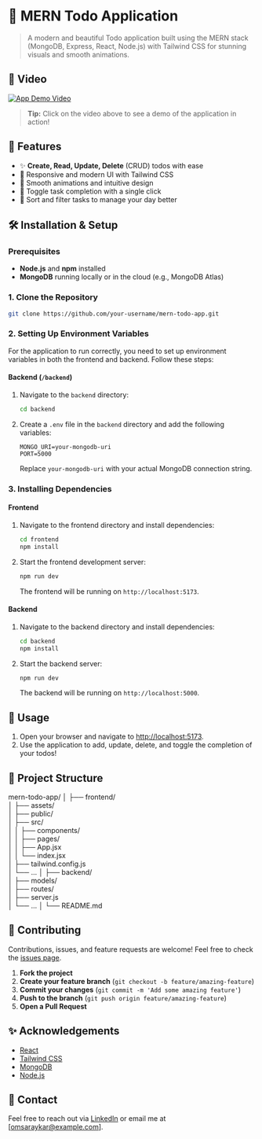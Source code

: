 # 🌟 MERN Todo Application

> A modern and beautiful Todo application built using the MERN stack (MongoDB, Express, React, Node.js) with Tailwind CSS for stunning visuals and smooth animations.

## 🎥 Video

[![App Demo Video](https://img.youtube.com/vi/06BykWtV9w8/0.jpg)](https://youtu.be/06BykWtV9w8?si=xl4jFyPlf80exC5D)



> **Tip:** Click on the video above to see a demo of the application in action!

## 🚀 Features

- ✨ **Create, Read, Update, Delete** (CRUD) todos with ease
- 🎨 Responsive and modern UI with Tailwind CSS
- 🌈 Smooth animations and intuitive design
- 🔄 Toggle task completion with a single click
- 📅 Sort and filter tasks to manage your day better

## 🛠️ Installation & Setup

### Prerequisites

- **Node.js** and **npm** installed
- **MongoDB** running locally or in the cloud (e.g., MongoDB Atlas)

### 1. Clone the Repository

```bash
git clone https://github.com/your-username/mern-todo-app.git
```

### 2. Setting Up Environment Variables

For the application to run correctly, you need to set up environment variables in both the frontend and backend. Follow these steps:

#### Backend (`/backend`)

1. Navigate to the `backend` directory:

    ```bash
    cd backend
    ```

2. Create a `.env` file in the `backend` directory and add the following variables:

    ```env
    MONGO_URI=your-mongodb-uri
    PORT=5000
    ```

    Replace `your-mongodb-uri` with your actual MongoDB connection string.

### 3. Installing Dependencies

#### Frontend

1. Navigate to the frontend directory and install dependencies:

    ```bash
    cd frontend
    npm install
    ```

2. Start the frontend development server:

    ```bash
    npm run dev
    ```

    The frontend will be running on `http://localhost:5173`.

#### Backend

1. Navigate to the backend directory and install dependencies:

    ```bash
    cd backend
    npm install
    ```

2. Start the backend server:

    ```bash
    npm run dev
    ```

    The backend will be running on `http://localhost:5000`.

## 🌟 Usage

1. Open your browser and navigate to [http://localhost:5173](http://localhost:5173).
2. Use the application to add, update, delete, and toggle the completion of your todos!

## 🎨 Project Structure


mern-todo-app/
│
├── frontend/                 
│   ├── assets/               
│   ├── public/               
│   ├── src/                  
│   │   ├── components/       
│   │   ├── pages/            
│   │   ├── App.jsx           
│   │   └── index.jsx         
│   ├── tailwind.config.js    
│   └── ...
│
├── backend/                 
│   ├── models/               
│   ├── routes/               
│   ├── server.js             
│   └── ...
│
└── README.md                 


## 🤝 Contributing

Contributions, issues, and feature requests are welcome! Feel free to check the [issues page](https://github.com/your-username/mern-todo-app/issues).

1. **Fork the project**
2. **Create your feature branch** (`git checkout -b feature/amazing-feature`)
3. **Commit your changes** (`git commit -m 'Add some amazing feature'`)
4. **Push to the branch** (`git push origin feature/amazing-feature`)
5. **Open a Pull Request**

## ✨ Acknowledgements

- [React](https://reactjs.org/)
- [Tailwind CSS](https://tailwindcss.com/)
- [MongoDB](https://www.mongodb.com/)
- [Node.js](https://nodejs.org/)

## 📧 Contact

Feel free to reach out via [LinkedIn](https://www.linkedin.com/in/om-saraykar/) or email me at [omsaraykar@example.com].
